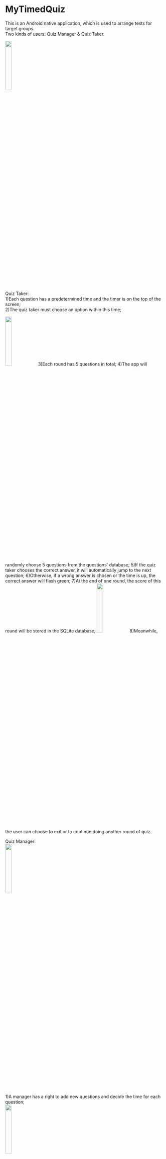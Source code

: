 # MyTimedQuiz

This is an Android native application, which is used to arrange tests for target groups.     
Two kinds of users: Quiz Manager & Quiz Taker.   
     
<img src="https://github.com/AntheaHuang/MyTimerQuiz/blob/master/screenshots/login.png" width="20%" height="20%">        

Quiz Taker:          
  1)Each question has a predetermined time and the timer is on the top of the screen;      
  2)The quiz taker must choose an option within this time; 
        
<img src="https://github.com/AntheaHuang/MyTimerQuiz/blob/master/screenshots/quiz.png" width="20%" height="20%">          
  3)Each round has 5 questions in total;     
  4)The app will randomly choose 5 questions from the questions' database;     
  5)If the quiz taker chooses the correct answer, it will automatically jump to the next question;     
  6)Otherwise, if a wrong answer is chosen or the time is up, the correct answer will flash green;     
  7)At the end of one round, the score of this round will be stored in the SQLite database;   
       
<img src="https://github.com/AntheaHuang/MyTimerQuiz/blob/master/screenshots/end.png" width="20%" height="20%">     
  8)Meanwhile, the user can choose to exit or to continue doing another round of quiz.     
         
Quiz Manager:      
<img src="https://github.com/AntheaHuang/MyTimerQuiz/blob/master/screenshots/manager.png" width="20%" height="20%">  
     
  1)A manager has a right to add new questions and decide the time for each question;   
<img src="https://github.com/AntheaHuang/MyTimerQuiz/blob/master/screenshots/add_question.png" width="20%" height="20%">  
     
  2)A manager can create a new account for the new user;   
<img src="https://github.com/AntheaHuang/MyTimerQuiz/blob/master/screenshots/add_user.png" width="20%" height="20%">  
     
  3)A manager can check the performance of all quiz takers and delete their records;     
<img src="https://github.com/AntheaHuang/MyTimerQuiz/blob/master/screenshots/viewstat.png" width="20%" height="20%">   
    
Techniques:     
Android Studio, SQLite, Java, XML, Runnable, Handler.     
      
This project is written by Anqi Huang in Oct 2016.     
